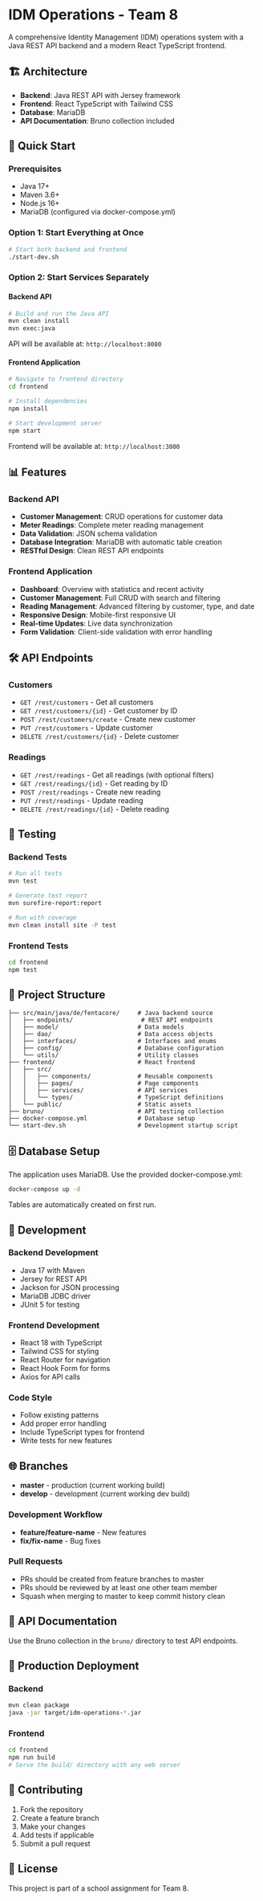# IDM Operations - Team 8

A comprehensive Identity Management (IDM) operations system with a Java REST API backend and a modern React TypeScript frontend.

## 🏗️ Architecture

- **Backend**: Java REST API with Jersey framework
- **Frontend**: React TypeScript with Tailwind CSS
- **Database**: MariaDB
- **API Documentation**: Bruno collection included

## 🚀 Quick Start

### Prerequisites
- Java 17+
- Maven 3.6+
- Node.js 16+
- MariaDB (configured via docker-compose.yml)

### Option 1: Start Everything at Once
```bash
# Start both backend and frontend
./start-dev.sh
```

### Option 2: Start Services Separately

#### Backend API
```bash
# Build and run the Java API
mvn clean install
mvn exec:java
```
API will be available at: `http://localhost:8080`

#### Frontend Application
```bash
# Navigate to frontend directory
cd frontend

# Install dependencies
npm install

# Start development server
npm start
```
Frontend will be available at: `http://localhost:3000`

## 📊 Features

### Backend API
- **Customer Management**: CRUD operations for customer data
- **Meter Readings**: Complete meter reading management
- **Data Validation**: JSON schema validation
- **Database Integration**: MariaDB with automatic table creation
- **RESTful Design**: Clean REST API endpoints

### Frontend Application
- **Dashboard**: Overview with statistics and recent activity
- **Customer Management**: Full CRUD with search and filtering
- **Reading Management**: Advanced filtering by customer, type, and date
- **Responsive Design**: Mobile-first responsive UI
- **Real-time Updates**: Live data synchronization
- **Form Validation**: Client-side validation with error handling

## 🛠️ API Endpoints

### Customers
- `GET /rest/customers` - Get all customers
- `GET /rest/customers/{id}` - Get customer by ID
- `POST /rest/customers/create` - Create new customer
- `PUT /rest/customers` - Update customer
- `DELETE /rest/customers/{id}` - Delete customer

### Readings
- `GET /rest/readings` - Get all readings (with optional filters)
- `GET /rest/readings/{id}` - Get reading by ID
- `POST /rest/readings` - Create new reading
- `PUT /rest/readings` - Update reading
- `DELETE /rest/readings/{id}` - Delete reading

## 🧪 Testing

### Backend Tests
```bash
# Run all tests
mvn test

# Generate test report
mvn surefire-report:report

# Run with coverage
mvn clean install site -P test
```

### Frontend Tests
```bash
cd frontend
npm test
```

## 📁 Project Structure

```
├── src/main/java/de/fentacore/     # Java backend source
│   ├── endpoints/                   # REST API endpoints
│   ├── model/                      # Data models
│   ├── dao/                        # Data access objects
│   ├── interfaces/                 # Interfaces and enums
│   ├── config/                     # Database configuration
│   └── utils/                      # Utility classes
├── frontend/                       # React frontend
│   ├── src/
│   │   ├── components/             # Reusable components
│   │   ├── pages/                  # Page components
│   │   ├── services/               # API services
│   │   └── types/                  # TypeScript definitions
│   └── public/                     # Static assets
├── bruno/                          # API testing collection
├── docker-compose.yml              # Database setup
└── start-dev.sh                    # Development startup script
```

## 🗄️ Database Setup

The application uses MariaDB. Use the provided docker-compose.yml:

```bash
docker-compose up -d
```

Tables are automatically created on first run.

## 🔧 Development

### Backend Development
- Java 17 with Maven
- Jersey for REST API
- Jackson for JSON processing
- MariaDB JDBC driver
- JUnit 5 for testing

### Frontend Development
- React 18 with TypeScript
- Tailwind CSS for styling
- React Router for navigation
- React Hook Form for forms
- Axios for API calls

### Code Style
- Follow existing patterns
- Add proper error handling
- Include TypeScript types for frontend
- Write tests for new features

## 🌐 Branches

- **master** - production (current working build)
- **develop** - development (current working dev build)

### Development Workflow

- **feature/feature-name** - New features
- **fix/fix-name** - Bug fixes

### Pull Requests

- PRs should be created from feature branches to master
- PRs should be reviewed by at least one other team member
- Squash when merging to master to keep commit history clean

## 📖 API Documentation

Use the Bruno collection in the `bruno/` directory to test API endpoints.

## 🚀 Production Deployment

### Backend
```bash
mvn clean package
java -jar target/idm-operations-*.jar
```

### Frontend
```bash
cd frontend
npm run build
# Serve the build/ directory with any web server
```

## 🤝 Contributing

1. Fork the repository
2. Create a feature branch
3. Make your changes
4. Add tests if applicable
5. Submit a pull request

## 📄 License

This project is part of a school assignment for Team 8.
